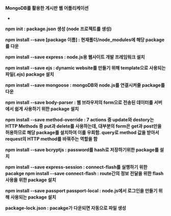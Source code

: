 <b>MongoDB를 활용한 게시판 웹 어플리케이션

* 
npm init : package.json 생성 (node 프로젝트를 생성)

npm install --save [package 이름] : 현재폴더/node_modules에 해당 package를 다운

npm install --save express : node.js용 웹사이트 개발 프레임워크 설치

npm install --save ejs : dynamic website를 만들기 위해 template으로 사용되는 파일(.ejs) package 설치

npm install --save mongoose : mongoDB와 node.js를 연결시켜줄 package를 다운

npm install --save body-parser : 웹 브라우저의 form으로 전송된 데이터를 서버에서 쉽게 사용하기 위한 package 설치

npm install --save method-override : 7 actions 중 update와 destory는 HTTP Methods 중 put과 delete를 사용하는데, 대부분의 form은 get과 post만을 허용하므로
해당 package를 설치하여 이를 우회함. query로 method 값을 받아서 request의 HTTP method를 바꿔주는 역할을 함

npm install --save bcryptjs : password를 hash로 저장하기위한 package를 설치

npm install --save express-session : connect-flash를 실행하기 위한 pacakge
npm install --save connect-flash : route간의 정보 전달을 위한 flash 사용을 위한 package 설치

npm install --save passport passport-local : node.js에서 로그인을 만들기 위해 사용되는 package 설치

package-lock.json : pacakge가 다운되면 자동으로 파일 생성
